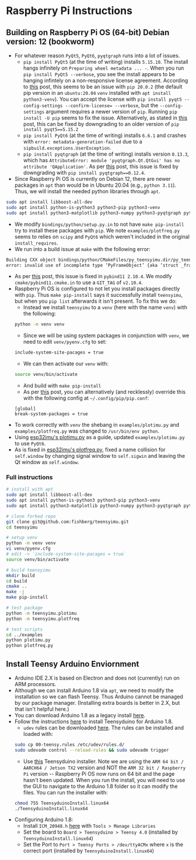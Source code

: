 # Raspberry Pi Instructions

## Building on Raspberry Pi OS (64-bit) Debian version: 12 (bookworm)

* For whatever reason `PyQt5`, `PyQt6`, `pyqtgraph` runs into a lot of issues.
  * `pip install PyQt5` (at the time of writing) installs `5.15.10`. The install hangs infinitely on `Preparing wheel metadata ... -`. When you run `pip install PyQt5 --verbose`, you see the install appears to be hanging infintely on a non-responsive license agreement. According to [this](https://stackoverflow.com/questions/73714829/pip-install-pyqt5-it-cannot-go-on/74071222#74071222) post, this seems to be an issue with `pip 20.0.2` (the default pip version in an `ubuntu:20.04` `venv` installed with `apt install python3-venv`). You can accept the license with `pip install pyqt5 --config-settings --confirm-license= --verbose`, but the `--config-settings` argument requires a newer version of `pip`. Running `pip install -U pip` seems to fix the issue. Alternatively, as stated in [this](https://github.com/pypa/pip/issues/12058) post, this can be fixed by downgrading to an older version of `pip install pyqt5==5.15.2`
  * `pip install PyQt6` (at the time of writing) installs `6.6.1` and crashes with `error: metadata-generation-failed` due to a `sipbuild.exceptions.UserException`.
  * `pip install pyqtgraph` (at the time of writing) installs version `0.13.3`, which has `AttributeError: module 'pyqtgraph.Qt.QtGui' has no attribute 'QApplication'`. As per [this](https://github.com/AdaptiveParticles/pyapr/issues/68) post, this issue is fixed by downgrading with `pip install pyqtgraph==0.12.4`.
* Since Raspberry Pi OS is currently on Debian 12, there are newer packages in `apt` than would be in Ubuntu 20.04 (e.g., `python 3.11`). Thus, we will install the needed python libraries through `apt`.
```bash
sudo apt install libboost-all-dev
sudo apt install python-is-python3 python3-pip python3-venv
sudo apt install python3-matplotlib python3-numpy python3-pyqtgraph python3-pyqt5 python3-pyqt6 python3-serial python3-scipy
```
* We modify `bindings/python/setup.py.in` to not have `make pip-install` try to install these packages with `pip`. We note `examples/plotfreq.py` seems to relies on `scipy` and `PyQt6` which weren't included in the original `install_requires`.
* We run into a build issue at `make` with the following error:
```bash
Building CXX object bindings/python/CMakeFiles/py_teensyimu.dir/py_teensyimu.cpp.o
error: invalid use of incomplete type ‘PyFrameObject’ {aka ‘struct _frame’}
```
* As per [this](https://github.com/pybind/pybind11/discussions/4333) post, this issue is fixed in `pybind11 2.10.4`. We modify `cmake/pybind11.cmake.in` to use a `GIT_TAG` of `v2.10.4`.
* Raspberry Pi OS is configured to not let you install packages directly with `pip`. Thus `make pip-install` says it successfully install `teensyimu`, but when you `pip list` afterwards it isn't present. To fix this we do:
  * Instead we install `teensyimu` to a `venv` (here with the name `venv`) with the following:
  ```bash
  python -m venv venv
  ```
  * Since we will be using system packages in conjunction with `venv`, we need to edit `venv/pyenv.cfg` to set:
  ```bash
  include-system-site-pacages = true
  ```
  * We can then activate our `venv` with:
  ```bash
  source venv/bin/activate
  ```
  * And build with `make pip-install`
  * As per [this](https://deycode.com/posts/how-to-solve-error-externally-managed-environment-when-using-pip3/) post, you can alternatively (and recklessly) override this with the following config at `~/.config/pip/pip.conf`:
  ```
  [global]
  break-system-packages = true
  ```
* To work correctly with `venv` the shebang in `examples/plotimu.py` and `examples/plotfreq.py` was changed to `/usr/bin/env python`.
* Using [esp32imu's plotimu.py](https://github.com/plusk01/esp32imu/blob/main/examples/plotimu.py) as a guide, updated `examples/plotimu.py` to use `PyQt6`.
* As is fixed in [esp32imu's plotfreq.py](https://github.com/plusk01/esp32imu/blob/main/examples/plotfreq.py), fixed a name collision for `self.window` by changing signal window to `self.sigwin` and leaving the Qt window as `self.window`.

### Full instructions
```bash
# install with apt
sudo apt install libboost-all-dev
sudo apt install python-is-python3 python3-pip python3-venv
sudo apt install python3-matplotlib python3-numpy python3-pyqtgraph python3-pyqt5 python3-pyqt6 python3-serial python3-scipy

# clone forked repo
git clone git@github.com:fishberg/teensyimu.git
cd teensyimu

# setup venv
python -m venv venv
vi venv/pyenv.cfg
# edit -> `include-system-site-pacages = true`
source venv/bin/activate

# build teensyimu
mkdir build
cd build
cmake ..
make -j
make pip-install

# test package
python -m teensyimu.plotimu
python -m teensyimu.plotfreq

# test scripts
cd ../examples
python plotimu.py
python plotfreq.py
```

## Install Teensy Arduino Enviornment
* Arduino IDE 2.X is based on Electron and does not (currently) run on ARM processors.
* Although we can install Arduino 1.8 via `apt`, we need to modify the installation so we can flash Teensy. Thus Arduino cannot be managed by our package manager. (Installing extra boards is better in 2.X, but that isn't helpful here.)
* You can download Arduino 1.8 as a legacy install [here](https://downloads.arduino.cc/arduino-1.8.19-linuxaarch64.tar.xz).
* Follow the instructions [here](https://www.pjrc.com/teensy/td_download.html) to install Teensyduino for Arduino 1.8.
    * `udev` rules can be downloaded [here](https://www.pjrc.com/teensy/00-teensy.rules). The rules can be installed and loaded with:
    ```bash
    sudo cp 00-teensy.rules /etc/udev/rules.d/
    sudo udevadm control --reload-rules && sudo udevadm trigger
    ```
    * Use [this](https://www.pjrc.com/teensy/td_158/TeensyduinoInstall.linuxaarch64) Teensyduino installer. Note we are using the `ARM 64 bit / AARCH64 / Jetson TX2` version and NOT the `ARM 32 bit / Raspberry Pi` version -- Raspberry Pi OS now runs on 64 bit and the page hasn't been updated. When you run the install, you will need to use the GUI to navigate to the Arduino 1.8 folder so it can modify the files. You can run the installer with:
    ```bash
    chmod 755 TeensyduinoInstall.linux64
    ./TeensyduinoInstall.linux64
    ```
* Configuring Arduino 1.8:
  * Install `ICM_20948.h` [here](http://librarymanager/All#SparkFun_ICM_20948_IMU) with `Tools > Manage Libraries`
  * Set the board to `Board > Teensyduino > Teensy 4.0` (installed by `TeensyduinoInstall.linux64`)
  * Set the Port to `Port > Teensy Ports > /dev/ttyACMx` where `x` is the correct port (installed by `TeensyduinoInstall.linux64`)
